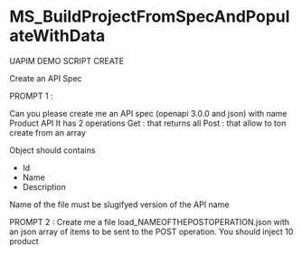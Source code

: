 # MS_BuildProjectFromSpecAndPopulateWithData



UAPIM DEMO SCRIPT CREATE

Create an API Spec


PROMPT 1 : 

Can you please create me an API spec (openapi 3.0.0 and json) with name Product API
It has 2 operations 
Get : that returns all
Post : that allow to ton create from an array

Object should contains
- Id 
- Name 
- Description

Name of the file must be  slugifyed version of the API name




PROMPT 2 : 
Create me a file load_NAMEOFTHEPOSTOPERATION.json with an json array of items to be sent to the POST operation.
You should inject 10 product

